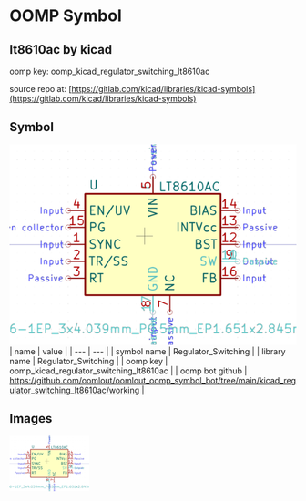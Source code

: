 # OOMP Symbol  
## lt8610ac  by kicad  
  
oomp key: oomp_kicad_regulator_switching_lt8610ac  
  
source repo at: [https://gitlab.com/kicad/libraries/kicad-symbols](https://gitlab.com/kicad/libraries/kicad-symbols)  
## Symbol  
  
[![working.png](working_600.png)](working.png)  
| name | value | 
| --- | --- | 
| symbol name | Regulator_Switching | 
| library name | Regulator_Switching | 
| oomp key | oomp_kicad_regulator_switching_lt8610ac | 
| oomp bot github | https://github.com/oomlout/oomlout_oomp_symbol_bot/tree/main/kicad_regulator_switching_lt8610ac/working | 
## Images  
  
[![working.png](working_140.png)](working.png)  
